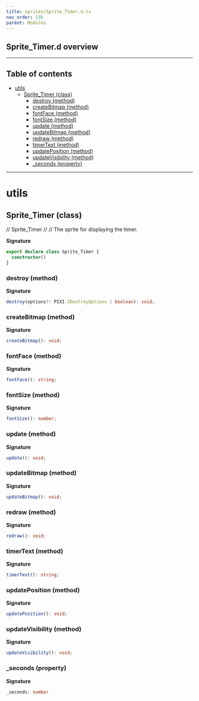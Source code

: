 ```yaml
---
title: sprites/Sprite_Timer.d.ts
nav_order: 135
parent: Modules
---
```


## Sprite_Timer.d overview

---

<h2 class="text-delta">Table of contents</h2>

- [utils](#utils)
  - [Sprite_Timer (class)](#sprite_timer-class)
    - [destroy (method)](#destroy-method)
    - [createBitmap (method)](#createbitmap-method)
    - [fontFace (method)](#fontface-method)
    - [fontSize (method)](#fontsize-method)
    - [update (method)](#update-method)
    - [updateBitmap (method)](#updatebitmap-method)
    - [redraw (method)](#redraw-method)
    - [timerText (method)](#timertext-method)
    - [updatePosition (method)](#updateposition-method)
    - [updateVisibility (method)](#updatevisibility-method)
    - [\_seconds (property)](#_seconds-property)

---

# utils

## Sprite_Timer (class)

// Sprite_Timer
//
// The sprite for displaying the timer.

**Signature**

```ts
export declare class Sprite_Timer {
  constructor()
}
```

### destroy (method)

**Signature**

```ts
destroy(options?: PIXI.IDestroyOptions | boolean): void;
```

### createBitmap (method)

**Signature**

```ts
createBitmap(): void;
```

### fontFace (method)

**Signature**

```ts
fontFace(): string;
```

### fontSize (method)

**Signature**

```ts
fontSize(): number;
```

### update (method)

**Signature**

```ts
update(): void;
```

### updateBitmap (method)

**Signature**

```ts
updateBitmap(): void;
```

### redraw (method)

**Signature**

```ts
redraw(): void;
```

### timerText (method)

**Signature**

```ts
timerText(): string;
```

### updatePosition (method)

**Signature**

```ts
updatePosition(): void;
```

### updateVisibility (method)

**Signature**

```ts
updateVisibility(): void;
```

### \_seconds (property)

**Signature**

```ts
_seconds: number
```
